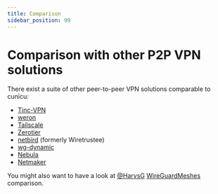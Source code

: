 ```yaml
---
title: Comparison
sidebar_position: 99
---
```


# Comparison with other P2P VPN solutions

There exist a suite of other peer-to-peer VPN solutions comparable to cunīcu:

- [Tinc-VPN](https://www.tinc-vpn.org/) 
- [weron](https://github.com/pojntfx/weron)
- [Tailscale](https://tailscale.com/) 
- [Zerotier](https://www.zerotier.com/) 
- [netbird](https://netbird.io/) (formerly Wiretrustee)
- [wg-dynamic](https://github.com/WireGuard/wg-dynamic/blob/master/docs/idea.md)
- [Nebula](https://github.com/slackhq/nebula)
- [Netmaker](https://www.netmaker.org/)

You might also want to have a look at [@HarvsG](https://github.com/HarvsG) [WireGuardMeshes](https://github.com/HarvsG/WireGuardMeshes) comparison.